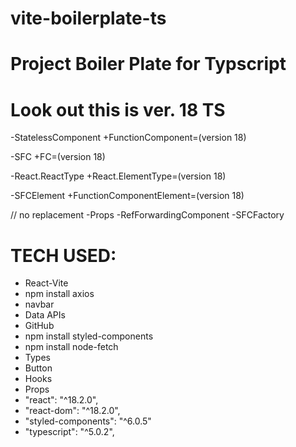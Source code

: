 # vite-boilerplate-ts
# Project Boiler Plate for Typscript

# Look out this is ver. 18 TS
-StatelessComponent
+FunctionComponent=(version 18)

-SFC
+FC=(version 18)

-React.ReactType
+React.ElementType=(version 18)

-SFCElement
+FunctionComponentElement=(version 18)

// no replacement
-Props
-RefForwardingComponent
-SFCFactory



# TECH USED:
- React-Vite
- npm install axios
- navbar 
- Data APIs
- GitHub
- npm install styled-components
- npm install node-fetch
- Types
- Button
- Hooks
- Props
- "react": "^18.2.0",
- "react-dom": "^18.2.0",
- "styled-components": "^6.0.5"
-  "typescript": "^5.0.2",
